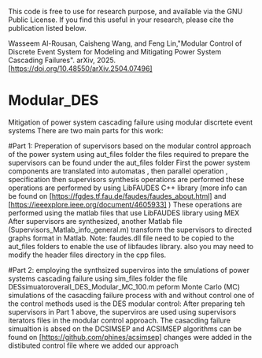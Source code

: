 This code is free to use for research purpose, and available via the GNU Public License. If you find this useful in your research, please cite the publication listed below.

Wasseem Al-Rousan, Caisheng Wang, and Feng Lin,"Modular Control of Discrete Event System for Modeling and Mitigating Power System Cascading Failures". arXiv, 2025. [https://doi.org/10.48550/arXiv.2504.07496]
 

# Modular_DES
Mitigation of power system cascading failure using modular discrtete event systems
There are two main parts for this work: 

#Part 1: 
Preperation of supervisors based on the modular control approach of the power system using aut_files folder
    the files required to prepare the supervisors can be found under the aut_files folder
    First the power system components are translated into automatas , then parallel operation , specification then supervisors synthesis operations are performed
    these operations are performed by using LibFAUDES C++ library (more info can be found on  [https://fgdes.tf.fau.de/faudes/faudes_about.html]  and   
    [https://ieeexplore.ieee.org/document/4605933] )
    These operations are performed using the matlab files that use LibFAUDES library using MEX 
    After supervisors are synthesized, another Matlab file (Supervisors_Matlab_info_general.m) transform the supervisors to directed graphs format in Matlab. 
    Note: faudes.dll file need to be copied to the aut_files folders to enable the use of libfaudes library. also you may need to modify the header files directory in the        cpp files. 

#Part 2: 
employing the synthsized superviros into the smulations of power systems cascading failure using sim_files folder
  the file DESsimuatoroverall_DES_Modular_MC_100.m peform Monte Carlo (MC) simulations of the casacding failure process with and without control 
  one of the control methods used is the DES modular control:
  After preparing teh supervisors in Part 1 above, the superviros are used using supervisors iterators files in the modular control approach. 
  The casacding failure simualtion is absed on the DCSIMSEP and ACSIMSEP algorithms can be found on [https://github.com/phines/acsimsep] 
  changes were added in the distibuted control file where we added our approach
  
